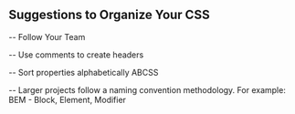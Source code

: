 ## Suggestions to Organize Your CSS

-- Follow Your Team

-- Use comments to create headers 

-- Sort properties alphabetically ABCSS

-- Larger projects follow a naming convention methodology. For example: BEM - Block, Element, Modifier

